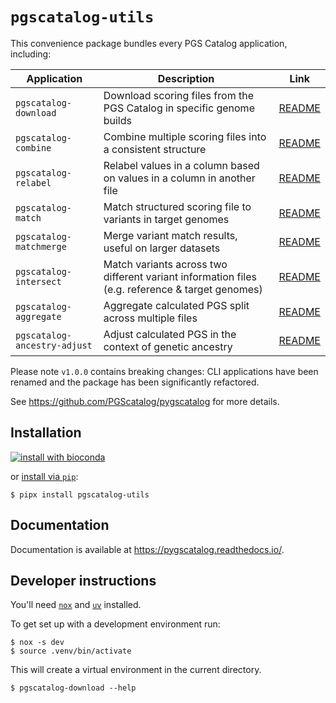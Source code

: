 # `pgscatalog-utils`

This convenience package bundles every PGS Catalog application, including:

| Application                  | Description                                                            | Link                                                                                |
|------------------------------|------------------------------------------------------------------------|-------------------------------------------------------------------------------------|
| `pgscatalog-download`        | Download scoring files from the PGS Catalog in specific genome builds  | [README](https://pygscatalog.readthedocs.io/en/latest/how-to/guides/download.html)  |
| `pgscatalog-combine`         | Combine multiple scoring files into a consistent structure             | [README](https://pygscatalog.readthedocs.io/en/latest/how-to/guides/combine.html)   |
| `pgscatalog-relabel`         | Relabel values in a column based on values in a column in another file | [README](pgscatalog.core/README.md)                                                 |
| `pgscatalog-match`           | Match structured scoring file to variants in target genomes            | [README](https://pygscatalog.readthedocs.io/en/latest/how-to/guides/match.html)     |
| `pgscatalog-matchmerge`      | Merge variant match results, useful on larger datasets                 | [README](https://pygscatalog.readthedocs.io/en/latest/how-to/guides/match.html)     |
| `pgscatalog-intersect`       | Match variants across two different variant information files (e.g. reference & target genomes) | [README](https://pygscatalog.readthedocs.io/en/latest/how-to/guides/intersect.html) |
| `pgscatalog-aggregate`       | Aggregate calculated PGS split across multiple files                   | [README](https://pygscatalog.readthedocs.io/en/latest/how-to/guides/aggregate.html) |
| `pgscatalog-ancestry-adjust` | Adjust calculated PGS in the context of genetic ancestry               | [README](https://pygscatalog.readthedocs.io/en/latest/how-to/guides/ancestry.html)  |

Please note `v1.0.0` contains breaking changes: CLI applications have been renamed and the package has been significantly refactored.

See https://github.com/PGScatalog/pygscatalog for more details.

## Installation 

[![install with bioconda](https://img.shields.io/badge/install%20with-bioconda-brightgreen.svg?style=flat)](http://bioconda.github.io/recipes/pgscatalog-utils/README.html)

or [install via `pip`](https://pypi.org/project/pgscatalog-utils/):

```
$ pipx install pgscatalog-utils
```

## Documentation 

Documentation is available at https://pygscatalog.readthedocs.io/.

## Developer instructions

You'll need [`nox`](https://nox.thea.codes/en/stable/index.html) and [`uv`](https://github.com/astral-sh/uv) installed. 

To get set up with a development environment run:

```
$ nox -s dev
$ source .venv/bin/activate
```

This will create a virtual environment in the current directory.

```
$ pgscatalog-download --help
```

